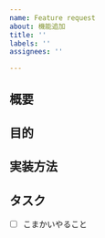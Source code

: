 ```yaml
---
name: Feature request
about: 機能追加
title: ''
labels: ''
assignees: ''

---
```


## 概要
## 目的
## 実装方法
## タスク
- [ ] こまかいやること
